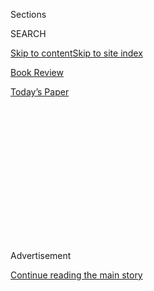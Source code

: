 <div id="app">

<div>

<div>

<div>

<div class="NYTAppHideMasthead css-1q2w90k e1suatyy0">

<div class="section css-ui9rw0 e1suatyy2">

<div class="css-eph4ug er09x8g0">

<div class="css-6n7j50">

</div>

<span class="css-1dv1kvn">Sections</span>

<div class="css-10488qs">

<span class="css-1dv1kvn">SEARCH</span>

</div>

[Skip to content](#site-content)[Skip to site index](#site-index)

</div>

<div id="masthead-section-label" class="css-1wr3we4 eaxe0e00">

[Book
Review](https://www.nytimes.com/section/books/review)

</div>

<div class="css-10698na e1huz5gh0">

</div>

</div>

<div id="masthead-bar-one" class="section hasLinks css-15hmgas e1csuq9d3">

<div class="css-uqyvli e1csuq9d0">

</div>

<div class="css-1uqjmks e1csuq9d1">

</div>

<div class="css-9e9ivx">

[](https://myaccount.nytimes.com/auth/login?response_type=cookie&client_id=vi)

</div>

<div class="css-1bvtpon e1csuq9d2">

[Today’s
Paper](https://www.nytimes.com/section/todayspaper)

</div>

</div>

</div>

</div>

<div data-aria-hidden="false">

<div id="site-content" data-role="main">

<div>

<div class="css-1aor85t" style="opacity:0.000000001;z-index:-1;visibility:hidden">

<div class="css-1hqnpie">

<div class="css-epjblv">

<span class="css-17xtcya">[Book
Review](/section/books/review)</span><span class="css-x15j1o">|</span><span class="css-fwqvlz">‘Life
of a Klansman,’ by Edward Ball: An
Excerpt</span>

</div>

<div class="css-k008qs">

<div class="css-1iwv8en">

<span class="css-18z7m18"></span>

<div>

</div>

</div>

<span class="css-1n6z4y">https://nyti.ms/3k3kZ38</span>

<div class="css-1705lsu">

<div class="css-4xjgmj">

<div class="css-4skfbu" data-role="toolbar" data-aria-label="Social Media Share buttons, Save button, and Comments Panel with current comment count" data-testid="share-tools">

  - 
  - 
  - 
  - 
    
    <div class="css-6n7j50">
    
    </div>

  - 

</div>

</div>

</div>

</div>

</div>

</div>

<div id="NYT_TOP_BANNER_REGION" class="css-13pd83m">

</div>

<div id="top-wrapper" class="css-1sy8kpn">

<div id="top-slug" class="css-l9onyx">

Advertisement

</div>

[Continue reading the main
story](#after-top)

<div class="ad top-wrapper" style="text-align:center;height:100%;display:block;min-height:250px">

<div id="top" class="place-ad" data-position="top" data-size-key="top">

</div>

</div>

<div id="after-top">

</div>

</div>

<div id="sponsor-wrapper" class="css-1hyfx7x">

<div id="sponsor-slug" class="css-19vbshk">

Supported by

</div>

[Continue reading the main
story](#after-sponsor)

<div id="sponsor" class="ad sponsor-wrapper" style="text-align:center;height:100%;display:block">

</div>

<div id="after-sponsor">

</div>

</div>

<div class="css-9u9xp4 ehdk2mb0">

# ‘Life of a Klansman,’ by Edward Ball: An Excerpt

</div>

<div class="css-170u9t6">

<div class="css-u7fh8e">

<div class="css-79elbk">

Buy Book<span data-aria-hidden="true">
    ▾</span>

  - [Amazon](https://www.amazon.com/gp/search?index=books&tag=NYTBSREV-20&field-keywords=Life+of+a+Klansman%3A+A+Family+History+in+White+Supremacy+Edward+Ball)
  - [Apple
    Books](https://du-gae-books-dot-nyt-du-prd.appspot.com/buy?title=Life+of+a+Klansman%3A+A+Family+History+in+White+Supremacy&author=Edward+Ball)
  - [Barnes and
    Noble](https://www.anrdoezrs.net/click-7990613-11819508?url=https%3A%2F%2Fwww.barnesandnoble.com%2Fw%2F%3Fean%3D9780374186326)
  - [Books-A-Million](https://www.anrdoezrs.net/click-7990613-35140?url=https%3A%2F%2Fwww.booksamillion.com%2Fp%2FLife%2Bof%2Ba%2BKlansman%253A%2BA%2BFamily%2BHistory%2Bin%2BWhite%2BSupremacy%2FEdward%2BBall%2F9780374186326)
  - [Bookshop](https://bookshop.org/a/3546/9780374186326)
  - [Indiebound](https://www.indiebound.org/book/9780374186326?aff=NYT)

</div>

When you purchase an independently reviewed book through our site, we
earn an affiliate commission.

</div>

</div>

<div class="css-xt80pu e12qa4dv0">

<div class="css-1w184yk e1m0lo4l0">

Aug. 4,
2020

<div class="css-4xjgmj">

<div class="css-d8bdto" data-role="toolbar" data-aria-label="Social Media Share buttons, Save button, and Comments Panel with current comment count" data-testid="share-tools">

  - 
  - 
  - 
  - 
    
    <div class="css-6n7j50">
    
    </div>

  - 

</div>

</div>

</div>

</div>

<div class="section meteredContent css-1r7ky0e" name="articleBody" itemprop="articleBody">

<div class="css-1fanzo5 StoryBodyCompanionColumn">

<div class="css-53u6y8">

The middle of the week is good for an attack, for the surprise. It is
March 4, 1873, in the city of New Orleans, a Tuesday night. About 9:00
p.m., a man called Polycarp Constant Lecorgne emerges from his house by
the levee of the Mississippi River. He is a forty-one-year-old
carpenter. Constant Lecorgne and his wife, Gabrielle Duchemin, live in a
neighborhood called Bouligny. They have six children, and Gabrielle is
pregnant with another. Gabrielle and the children remain in the house
when Constant leaves for the night. He carries a gun, probably a
revolver. The U.S. Army confiscated most of the long guns years ago.

The newspapers tell much of the story. The Catholic Messenger. The New
Orleans Republican. The Times, the Picayune. Newspapers tell a crisp
story, and court records say more.

At home, the family of Constant Lecorgne speaks French, their first
language. French is a tongue of preference, as it is for about
one-quarter of the city, black as well as white. French is the language
of Creoles, English the language of most business and politics. The
family’s house by the levee of the river is a rental. Constant and
Gabrielle once lived in a house they owned, but ten years ago they lost
it, along with all their money. They can no longer afford to buy.
Constant is a ship carpenter who works on the barges and steamers, the
passenger boats and freighters that ply the Mississippi. The house is
close to his work, a stone’s throw from the water.

*\[ Return to the review of* [*“Life of a
Klansman.”*](https://www.nytimes.com/2020/08/04/books/review/life-of-a-klansman-edward-ball.html)
*\]*

Constant has brothers and sisters, five of them. All have families, all
live nearby. People named Lecorgne are scattered through Bouligny. The
neighborhood of Bouligny lies three miles upstream on the Mississippi
from the old center of New Orleans. It is a square mile of clapboard
houses and workshops on the shoulder of the river, a place the Lecorgnes
regard as theirs. Before they start to move away from Bouligny, which
eventually occurs during the 1940s, the family lives in this part of New
Orleans for one hundred years.

</div>

</div>

<div class="css-1fanzo5 StoryBodyCompanionColumn">

<div class="css-53u6y8">

The Lecorgne who carries a gun leaves the rented house on Valmont Street
and makes his way east some blocks through Bouligny. Constant meets
others. A cousin by marriage named Ernest Livaudais, who is a musician,
good on trumpet. He was the bugler in his company during the Civil War,
which ended some years ago. Tonight, Livaudais does not carry a horn,
but a gun. Constant and Ernest Livaudais continue downriver and join
another man, Joseph Guillotte. The carpenter and the bugler defer to
Guillotte. He is the leader of tonight’s action, a raid on Precinct 7,
stationhouse of the Metropolitan Police.

Guillotte, Livaudais, and Lecorgne: these three are the French fingers
of the gang. They speak French to one another, and to other Creoles.
They speak English to the people they call les Américains, “the
Americans.” Creoles are French-speaking natives of Louisiana, white or
black. The English-speaking are les Américains, people who came to the
city after the United States bought Louisiana, in the early 1800s. The
Americans have grown to three-quarters of the population since then, and
they dominate the Creoles. Constant and the others dislike being
dominated, but it is their portion.

They rendezvous with more men, about thirty. Half of them Americans,
half of them Creoles, all of them white.

The gang moves in the direction of Lawrence Square, an acre of green at
the middle of Bouligny. At its edge is police precinct 7, a two-story
garrison. Court papers say the men have “guns, muskets, pistols, swords,
bayonets, and other warlike instruments.” Their muskets are single-load
rifles they managed to hide when the U.S. Army, the goddamn Yankees,
ordered every house in New Orleans to surrender its weapons, after the
war. Lawrence Square looks handsome. A big church called St. Stephen
overlooks the square, as do a town hall and food markets. The main
street, Napoleon Avenue, runs past St. Stephen, and streetcars on
railroad tracks rumble past every half hour.

Constant Lecorgne and his comrades come to Berlin Street, on the
southeast corner of the square, and there they find their target.

</div>

</div>

<div class="css-1fanzo5 StoryBodyCompanionColumn">

<div class="css-53u6y8">

Tonight, probably, the gang does not wear hoods. Chances are that no one
wears a Ku-klux robe. Costumes like hoods and robes are good for the
parishes, the rural parts outside New Orleans. The parishes are what
people in Louisiana call their counties. It is there, in the black
villages, that a man must take steps to disguise himself. To bring rough
justice to the doors of les nègres, “the blacks,” a man needs
camouflage. But tonight is not a night ride with clubs and ropes and
whips. Tonight, a hood would get in the way. This is the first strike of
an insurrection, and the costume of the Ku-klux, and the usual tools, do
not fit the job.

Almost everybody in the gang is a soldier. A few years back, everyone
fought in the other insurrection, the one to make up the Confederate
States of America. The Confederate States was the slave nation that died
on the birthing table during the Civil War. The white South calls the
fight the “war between the states,” or the “lost cause.” It ended in
1865, eight years ago. The black South and the Northern states call it
“the rebellion.” Eventually everyone will agree to call it the Civil
War.

The men are veterans, they know tactics. Constant Lecorgne was a second
lieutenant in the Eighteenth Louisiana Infantry during the war. Joseph
Guillotte, leader of tonight’s assault, went with the Twenty-Second
Infantry. Ernest Livaudais fought with the Thirtieth Louisiana Regiment,
along with another man in the raid, Kendrick Chandler.

The newspapers call them “Ku-kluxers.” The men think of themselves as
guerrillas or vigilantes—they are vigilant in bringing order to a
disrupted world. Last year the same men went with the so-called
Louisiana Legion. And before that, the gang belonged to a group called
the Knights of the White Camellia. The guerrillas put on and take off
names like their costumes.

In this raid, the gang calls itself the “McEnery Militia.” They are in
the fight for a man named John McEnery, a politician. John McEnery ran
for governor last fall, and whites say he should have won, had the other
side not stolen the election. The McEnery Militia says it is taking back
power from the coloreds and the carpetbaggers. They are taking it back
from the U.S. Army. The army is the occupier, the carpetbaggers are the
thieves, and les nègres are the lackeys of both. The McEnery Militia
wants change. They want to return things to the way they were. If they
take the target, the garrison, the rest will come.

*\[ Return to the review of* [*“Life of a
Klansman.”*](https://www.nytimes.com/2020/08/04/books/review/life-of-a-klansman-edward-ball.html)
*\]*

</div>

</div>

</div>

<div>

</div>

<div>

</div>

<div>

</div>

<div>

<div id="bottom-wrapper" class="css-1ede5it">

<div id="bottom-slug" class="css-l9onyx">

Advertisement

</div>

[Continue reading the main
story](#after-bottom)

<div id="bottom" class="ad bottom-wrapper" style="text-align:center;height:100%;display:block;min-height:90px">

</div>

<div id="after-bottom">

</div>

</div>

</div>

</div>

</div>

## Site Index

<div>

</div>

## Site Information Navigation

  - [© <span>2020</span> <span>The New York Times
    Company</span>](https://help.nytimes.com/hc/en-us/articles/115014792127-Copyright-notice)

<!-- end list -->

  - [NYTCo](https://www.nytco.com/)
  - [Contact
    Us](https://help.nytimes.com/hc/en-us/articles/115015385887-Contact-Us)
  - [Work with us](https://www.nytco.com/careers/)
  - [Advertise](https://nytmediakit.com/)
  - [T Brand Studio](http://www.tbrandstudio.com/)
  - [Your Ad
    Choices](https://www.nytimes.com/privacy/cookie-policy#how-do-i-manage-trackers)
  - [Privacy](https://www.nytimes.com/privacy)
  - [Terms of
    Service](https://help.nytimes.com/hc/en-us/articles/115014893428-Terms-of-service)
  - [Terms of
    Sale](https://help.nytimes.com/hc/en-us/articles/115014893968-Terms-of-sale)
  - [Site
    Map](https://spiderbites.nytimes.com)
  - [Help](https://help.nytimes.com/hc/en-us)
  - [Subscriptions](https://www.nytimes.com/subscription?campaignId=37WXW)

</div>

</div>

</div>

</div>
